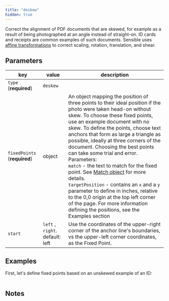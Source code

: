 ```yaml
---
title: "deskew"
hidden: true
---
```


Correct the alignment of PDF documents that are skewed, for example as a result of being  photographed at an angle instead of straight-on.  ID cards and receipts are common examples of such documents.  Sensible uses [affine transformations](https://homepages.inf.ed.ac.uk/rbf/HIPR2/affine.htm)  to correct scaling, rotation, translation, and shear. 



Parameters
----

| key                       | value   | description                                                      |
| ------------------------- | ------ | ------------------------------------------------------------ |
| `type` (**required**)     | `deskew` |                                                    |
| `fixedPoints` (**required**) | object | An object mapping the position of three points to their ideal position if the photo were taken head-on without skew. To choose these fixed points, use an example document with no skew. To define the points, choose text anchors that form as large a triangle as possible, ideally at three corners of the document. Choosing the best points can take some trial and error. Parameters:<br/>`match` - the text to match for the fixed point. See [Match object](docs:match-object) for more details.<br/>`targetPosition` - contains an `x` and a `y` parameter to define in inches, relative to the 0,0 origin at the top left corner of the page. For more information defining the positions, see the Examples section<br/> |
| `start` | `left` , `right`. default: left | Use the coordinates of the upper-right corner of the anchor line's boundaries, vs the upper-left corner coordinates, as the Fixed Point. |

Examples
----

First, let's define fixed points based on an unskewed example of an ID:



```

```

Notes
----

